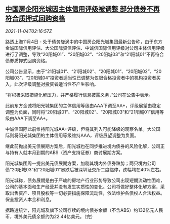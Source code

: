<!--1635993063000-->
[中国房企阳光城因主体信用评级被调整 部分债券不再符合质押式回购资格](https://cn.reuters.com/article/sunshine-city-1104-thurbonds-idCNKBS2HP04X)
------

<div><i>2021-11-04T02:16:57Z</i></div><p>路透上海11月4日 - 处于债务旋涡中的中国房企阳光城集团最新公告称，由于东方金诚国际信用评估、大公国际资信评估、中诚信国际信用评级对公司主体信用评级进行了调整，导致“20阳城01”、“20阳城02”、“20阳城03”和“21阳城01”不再符合债券质押式回购资格。</p><p>公司公告显示，由于“21阳城01”、“21阳城02”、“20阳城01”、“20阳城02”、“20阳城03”、“20阳城04”投资者适当性已调整为仅限合格投资者中的机构投资者买入，此次评级调整对投资者适当性不产生影响。</p><p>“将积极采取措施化解压力，并严格履行信息披露义务，”公司在公告中表示。</p><p>此前东方金诚将阳光城集团的主体信用等级由AAA下调至AA+，评级展望由稳定调整为负面，同时将“20阳城01”、“20阳城02”、“20阳城03”和“21阳城01”信用等级由AAA下调至AA+。</p><p>中诚信国际此前维持阳光城AA+评级，但将其列入可能降级的观察名单。大公国际则将阳光城集团的主体信用等级维持AAA，评级展望调整为负面。</p><p>继此前抛出美元债展期方案后，阳光城也在同步推进境内债券的风险化解，公司正与持有人就本月到期的ABS（资产支持证券）商讨展期方案。</p><p>阳光城集团周一提出美元债展期方案，加剧其境内外债券跌势；两只境内公司债“20阳城03”和“20阳城01”暴跌后被深圳证交所二度临停，跌幅均在40%左右。</p><p>阳光城称，债务展期是由于严峻的房地产行业形势导致公司出现短期流动性困难，公司的基本面和生产经营并没有发生实质性的变化。公司将做好整体化解方案，采取出售资产、项目股权等一切必要措施保障流动性，依法维护各债权人合法权益。保全投资人本金和利息。</p><p>据路透统计，阳光城及旗下公司存续的境内债券余额（不含ABS）约132亿元人民币，境外美元债余额约为22.44亿美元。（完）</p>
